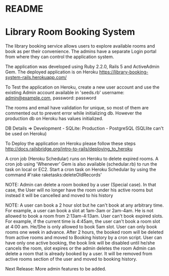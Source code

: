 # README
# Library Room Booking System

The library booking service allows users to explore available rooms and book as per their convenience. The admins have a separate Login portal from where they can control the application system.

The application was developed using Ruby 2.2.0, Rails 5 and ActiveAdmin Gem. The deployed application is on Heroku https://library-booking-system-rails.herokuapp.com/

To Test the application on Heroku, create a new user account and use the existing Admin account available in 'seeds.rb'
username: admin@example.com, password: password

The rooms and email have validation for unique, so most of them are commented out to prevent error while initializing db. However the production db on Heroku has values initialized. 

DB Details =>
Development - SQLite:
Production -  PostgreSQL (SQLlite can't be used on Heroku)

To Deploy the application on Heroku please follow these steps
http://docs.railsbridge.org/intro-to-rails/deploying_to_heroku

A cron job (Heroku Schedular) runs on Heroku to delete expired rooms. A cron job using 'Whenever' Gem is also available (schedular.rb) to run the task on local or EC2.
Start a cron task on Heroku Schedular by using the command #'rake raketasks:deleteOldRecords'

NOTE: Admin can delete a room booked by a user (Special case). In that case, the User will no longer have the room under his active rooms but instead it will be cancelled and moved to his history


NOTE: 
A user can book a 2 hour slot but he can't book at any arbitrary time. For example, a user can book a slot at 1am-3am or 2am-4am. He is not allowed to book a room from 2:13am-4:13am. 
User can't book expired slots. For example, if the current time is 4:45am, the user can't book a room slot at 4:00 am. He/She is only allowed to book 5am slot.
User can only book rooms one week in advance.
After 2 hours, the booked room will be deleted from active rooms and moved to Booking history by a cron script.
User can have only one active booking, the book link will be disabled until he/she cancels the room, slot expires or the admin deletes the room
Admin can delete a room that is already booked by a user. It will be removed from active rooms section of the user and moved to booking history.

Next Release: More admin features to be added.
